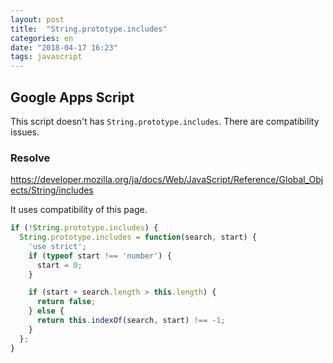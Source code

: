 ```yaml
---
layout: post
title:  "String.prototype.includes"
categories: en
date: "2018-04-17 16:23"
tags: javascript
---
```


## Google Apps Script

This script doesn't has `String.prototype.includes`.
There are compatibility issues.

### Resolve

https://developer.mozilla.org/ja/docs/Web/JavaScript/Reference/Global_Objects/String/includes

It uses compatibility of this page.

```js
if (!String.prototype.includes) {
  String.prototype.includes = function(search, start) {
    'use strict';
    if (typeof start !== 'number') {
      start = 0;
    }

    if (start + search.length > this.length) {
      return false;
    } else {
      return this.indexOf(search, start) !== -1;
    }
  };
}
```
